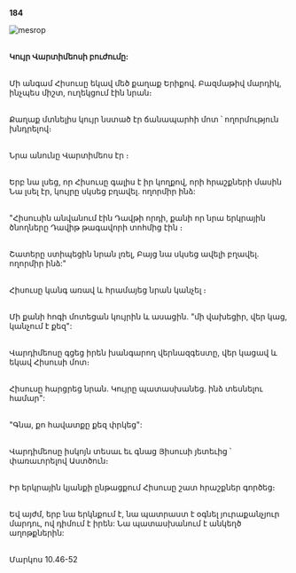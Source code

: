 **184**

![mesrop](https://volamar.ru/audio_video/foto/01/detbible/B384.BMP)

\
**Կույր Վարտիմեոսի բուժումը:**

\
Մի անգամ Հիսուսը եկավ մեծ քաղաք Երիքով. Բազմաթիվ մարդիկ, ինչպես միշտ, ուղեկցում էին նրան։

\
Քաղաք մտնելիս կույր նստած էր ճանապարհի մոտ ՝ ողորմություն խնդրելով։

\
Նրա անունը Վարտիմեոս էր ։

\
Երբ նա լսեց, որ Հիսուսը գալիս է իր կողքով, որի հրաշքների մասին Նա լսել էր, կույրը սկսեց բղավել. ողորմիր ինձ:

\
"Հիսուսին անվանում էին Դավթի որդի, քանի որ նրա երկրային ծնողները Դավիթ թագավորի տոհմից էին ։

\
Շատերը ստիպեցին նրան լռել, Բայց նա սկսեց ավելի բղավել. ողորմիր ինձ:"

\
Հիսուսը կանգ առավ և հրամայեց նրան կանչել ։

\
Մի քանի հոգի մոտեցան կույրին և ասացին. "մի վախեցիր, վեր կաց, կանչում է քեզ":

\
Վարդիմեոսը գցեց իրեն խանգարող վերնազգեստը, վեր կացավ և եկավ Հիսուսի մոտ։

\
Հիսուսը հարցրեց նրան. Կույրը պատասխանեց. ինձ տեսնելու համար":

\
"Գնա, քո հավատքը քեզ փրկեց":

\
Վարդիմեոսը իսկոյն տեսաւ եւ գնաց Յիսուսի յետեւից ՝ փառաւորելով Աստծուն։

\
Իր երկրային կյանքի ընթացքում Հիսուսը շատ հրաշքներ գործեց։

\
Եվ այժմ, երբ նա երկնքում է, նա պատրաստ է օգնել յուրաքանչյուր մարդու, ով դիմում է իրեն: Նա պատասխանում է անկեղծ աղոթքներին:

\
Մարկոս 10.46-52
